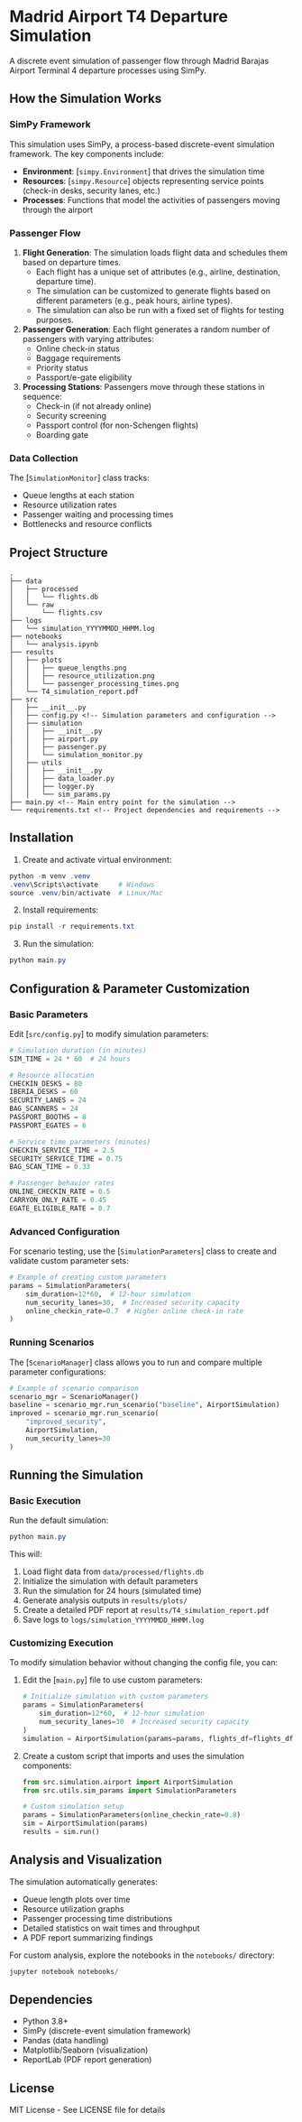 # Madrid Airport T4 Departure Simulation

A discrete event simulation of passenger flow through Madrid Barajas Airport Terminal 4 departure processes using SimPy.

## How the Simulation Works

### SimPy Framework
This simulation uses SimPy, a process-based discrete-event simulation framework. The key components include:
- **Environment**: [`simpy.Environment`] that drives the simulation time
- **Resources**: [`simpy.Resource`] objects representing service points (check-in desks, security lanes, etc.)
- **Processes**: Functions that model the activities of passengers moving through the airport

### Passenger Flow
1. **Flight Generation**: The simulation loads flight data and schedules them based on departure times. 
   - Each flight has a unique set of attributes (e.g., airline, destination, departure time).
   - The simulation can be customized to generate flights based on different parameters (e.g., peak hours, airline types).
   - The simulation can also be run with a fixed set of flights for testing purposes.
2. **Passenger Generation**: Each flight generates a random number of passengers with varying attributes:
   - Online check-in status
   - Baggage requirements
   - Priority status
   - Passport/e-gate eligibility
3. **Processing Stations**: Passengers move through these stations in sequence:
   - Check-in (if not already online)
   - Security screening
   - Passport control (for non-Schengen flights)
   - Boarding gate

### Data Collection
The [`SimulationMonitor`] class tracks:
- Queue lengths at each station
- Resource utilization rates
- Passenger waiting and processing times
- Bottlenecks and resource conflicts

## Project Structure

```
.
├── data
│   ├── processed
│   │   └── flights.db
│   └── raw
│       └── flights.csv
├── logs
│   └── simulation_YYYYMMDD_HHMM.log
├── notebooks
│   └── analysis.ipynb
├── results
│   ├── plots
│   │   ├── queue_lengths.png
│   │   ├── resource_utilization.png
│   │   └── passenger_processing_times.png
│   └── T4_simulation_report.pdf
├── src
│   ├── __init__.py
│   ├── config.py <!-- Simulation parameters and configuration -->
│   ├── simulation
│   │   ├── __init__.py
│   │   ├── airport.py
│   │   ├── passenger.py
│   │   └── simulation_monitor.py
│   ├── utils
│   │   ├── __init__.py
│   │   ├── data_loader.py
│   │   ├── logger.py
│   │   └── sim_params.py
├── main.py <!-- Main entry point for the simulation -->
└── requirements.txt <!-- Project dependencies and requirements --> 
```

## Installation

1. Create and activate virtual environment:
```powershell
python -m venv .venv
.venv\Scripts\activate     # Windows
source .venv/bin/activate  # Linux/Mac
```

2. Install requirements:
```powershell
pip install -r requirements.txt
```

3. Run the simulation:
```powershell
python main.py
```

## Configuration & Parameter Customization

### Basic Parameters
Edit [`src/config.py`] to modify simulation parameters:

```python
# Simulation duration (in minutes)
SIM_TIME = 24 * 60  # 24 hours

# Resource allocation
CHECKIN_DESKS = 80
IBERIA_DESKS = 60
SECURITY_LANES = 24
BAG_SCANNERS = 24
PASSPORT_BOOTHS = 8
PASSPORT_EGATES = 6

# Service time parameters (minutes)
CHECKIN_SERVICE_TIME = 2.5
SECURITY_SERVICE_TIME = 0.75
BAG_SCAN_TIME = 0.33

# Passenger behavior rates
ONLINE_CHECKIN_RATE = 0.5
CARRYON_ONLY_RATE = 0.45
EGATE_ELIGIBLE_RATE = 0.7
```

### Advanced Configuration
For scenario testing, use the [`SimulationParameters`] class to create and validate custom parameter sets:

```python
# Example of creating custom parameters
params = SimulationParameters(
    sim_duration=12*60,  # 12-hour simulation
    num_security_lanes=30,  # Increased security capacity
    online_checkin_rate=0.7  # Higher online check-in rate
)
```

### Running Scenarios
The [`ScenarioManager`] class allows you to run and compare multiple parameter configurations:

```python
# Example of scenario comparison
scenario_mgr = ScenarioManager()
baseline = scenario_mgr.run_scenario("baseline", AirportSimulation)
improved = scenario_mgr.run_scenario(
    "improved_security", 
    AirportSimulation, 
    num_security_lanes=30
)
```

## Running the Simulation

### Basic Execution
Run the default simulation:

```powershell
python main.py
```

This will:
1. Load flight data from `data/processed/flights.db`
2. Initialize the simulation with default parameters
3. Run the simulation for 24 hours (simulated time)
4. Generate analysis outputs in `results/plots/`
5. Create a detailed PDF report at `results/T4_simulation_report.pdf`
6. Save logs to `logs/simulation_YYYYMMDD_HHMM.log`

### Customizing Execution
To modify simulation behavior without changing the config file, you can:

1. Edit the [`main.py`] file to use custom parameters:
   ```python
   # Initialize simulation with custom parameters
   params = SimulationParameters(
       sim_duration=12*60,  # 12-hour simulation
       num_security_lanes=30  # Increased security capacity
   )
   simulation = AirportSimulation(params=params, flights_df=flights_df)
   ```

2. Create a custom script that imports and uses the simulation components:
   ```python
   from src.simulation.airport import AirportSimulation
   from src.utils.sim_params import SimulationParameters
   
   # Custom simulation setup
   params = SimulationParameters(online_checkin_rate=0.8)
   sim = AirportSimulation(params)
   results = sim.run()
   ```

## Analysis and Visualization

The simulation automatically generates:
- Queue length plots over time
- Resource utilization graphs
- Passenger processing time distributions
- Detailed statistics on wait times and throughput
- A PDF report summarizing findings

For custom analysis, explore the notebooks in the `notebooks/` directory:
```powershell
jupyter notebook notebooks/
```

## Dependencies

- Python 3.8+
- SimPy (discrete-event simulation framework)
- Pandas (data handling)
- Matplotlib/Seaborn (visualization)
- ReportLab (PDF report generation)

## License

MIT License - See LICENSE file for details